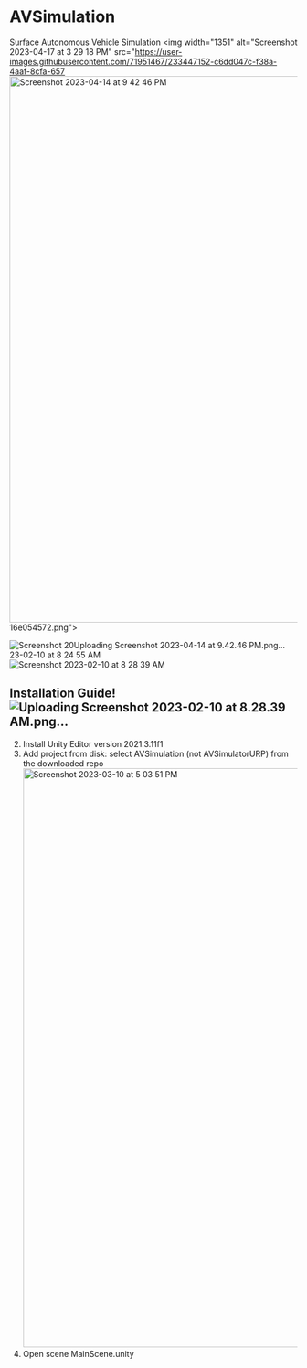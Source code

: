 # AVSimulation
Surface Autonomous Vehicle Simulation 
<img width="1351" alt="Screenshot 2023-04-17 at 3 29 18 PM" src="https://user-images.githubusercontent.com/71951467/233447152-c6dd047c-f38a-4aaf-8cfa-657<img width="956" alt="Screenshot 2023-04-14 at 9 42 46 PM" src="https://user-images.githubusercontent.com/71951467/233448540-89e0b983-5a57-43a0-b3d3-a4a59fa64ffe.png">
16e054572.png">

![Screenshot 20![Uploading Screenshot 2023-04-14 at 9.42.46 PM.png…]()
23-02-10 at 8 24 55 AM](https://user-images.githubusercontent.com/71951467/233448302-d21c3193-c452-466e-af14-acbe0effa4a6.png)
![Screenshot 2023-02-10 at 8 28 39 AM](https://user-images.githubusercontent.com/71951467/233448356-ab7acf3a-1102-4084-875b-393f2ac6f6bf.png)

## Installation Guide!![Uploading Screenshot 2023-02-10 at 8.28.39 AM.png…]()

2. Install Unity Editor version 2021.3.11f1
3. Add project from disk: select AVSimulation (not AVSimulatorURP) from the downloaded repo <img width="1013" alt="Screenshot 2023-03-10 at 5 03 51 PM" src="https://user-images.githubusercontent.com/71951467/224455950-4189d354-bd20-4195-ab77-fe61118eef27.png">
4. Open scene MainScene.unity
